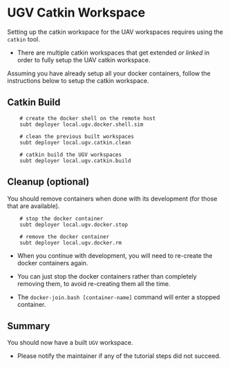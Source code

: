 # UGV Catkin Workspace

Setting up the catkin workspace for the UAV workspaces requires using the `catkin` tool.

- There are multiple catkin workspaces that get extended *or linked* in order to fully setup the UAV catkin workspace.

Assuming you have already setup all your docker containers, follow the instructions below to setup the catkin workspace.

## Catkin Build

        # create the docker shell on the remote host
        subt deployer local.ugv.docker.shell.sim

        # clean the previous built workspaces
        subt deployer local.ugv.catkin.clean

        # catkin build the UGV workspaces
        subt deployer local.ugv.catkin.build

## Cleanup (optional)

You should remove containers when done with its development (for those that are available).

        # stop the docker container
        subt deployer local.ugv.docker.stop

        # remove the docker container
        subt deployer local.ugv.docker.rm

- When you continue with development, you will need to re-create the docker containers again.

- You can just stop the docker containers rather than completely removing them, to avoid re-creating them all the time.

- The `docker-join.bash [container-name]` command will enter a stopped container.

## Summary

You should now have a built `UGV` workspace.

- Please notify the maintainer if any of the tutorial steps did not succeed.

